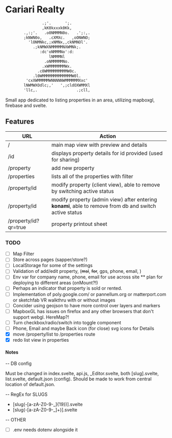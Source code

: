 # Cariari Realty

```txt
                .;'.      ';.
                ,kK0kxxxk0Kk,
        .,:;'.   .o0NMMMN0o.   .';:,.
        ;kNWN0o,   .cXMXc.   ,oONWNO;
          'lONMNkc,;xNMNx,,ckNMNOl'.
            .;kNMWXNMMMMMNXWMNk;.
               :dc'oNMMMNo':d:
                   lNMMMNl
                 .oNMMMMMNo.
                .xWMMMMMMMWx.
              .c0WMMMMMMMMMW0c.
            .l0WMMMMMMMMMMMMMW0l.
         'cxXWMMMMMWNNNNNWMMMMMMXxc'
        lNWMWXOdlc;,'   ',;cldOXWMMXl
        'llc,.                 .;cll,
```

Small app dedicated to listing properties in an area, utilizing mapboxgl, firebase and svelte.

## Features

| URL | Action |
| ------ | ------ |
| / | main map view with preview and details |
| /id | displays property details for id provided (used for sharing) |
| /property | add new property |
| /properties | lists all of the properties with filter |
| /property/id | modify property (client view), able to remove by switching active status |
| /property/id | modify property (admin view) after entering **konami**, able to remove from db and switch active status |
| /property/id?qr=true | property printout sheet |

### TODO

- [ ] Map Filter
- [ ] Store across pages (sapper/store?)
- [ ] LocalStorage for some of the settings
- [ ] Validation of add/edit property, (~~msl~~, ~~for~~, gps, phone, email, )
- [ ] Env var for company name, phone, email for use across site ** plan for deploying to different areas (onMount?!)
- [ ] Perhaps an indicator that property is sold or rented.
- [ ] Implementation of poly.google.com/ or pannellum.org or matterport.com or sketchfab VR walkthru with or without images
- [ ] Concider using geojson to have more control over layers and markers
- [ ] MapboxGL has issues on firefox and any other browsers that don't support webgl. HereMap?!
- [ ] Turn checkbox/radio/switch into toggle component
- [ ] Phone, Email and maybe Back icon (for close) svg icons for Details
- [x] move /property/list to /properties route
- [x] redo list view in properties

#### Notes

-- DB config

Must be changed in index.svelte, api.js, _Editor.svelte, both [slug].svelte, list.svelte, default.json (config). Should be made to work from central location of default.json.

-- RegEx for SLUGS

- [slug(-[a-zA-Z0-9-_]{19})].svelte
- [slug(-[a-zA-Z0-9-_]+)].svelte

-- OTHER

- [ ] .env needs dotenv alongside it
